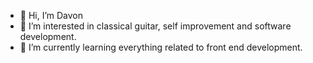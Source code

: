 - 👋 Hi, I’m Davon
- 👀 I’m interested in classical guitar, self improvement and software development.
- 🌱 I’m currently learning everything related to front end development.


<!---
SafraSchwarz/SafraSchwarz is a ✨ special ✨ repository because its `README.md` (this file) appears on your GitHub profile.
You can click the Preview link to take a look at your changes.
--->
